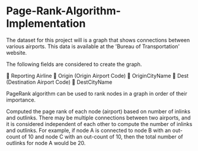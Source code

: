 # Page-Rank-Algorithm-Implementation

The dataset for this project will is a graph that shows connections between various airports. This data is available at the 'Bureau of Transportation' website.

The following fields are considered to create the graph.

 Reporting Airline
 Origin (Origin Airport Code)
 OriginCityName
 Dest (Destination Airport Code)
 DestCityName

PageRank algorithm can be used to rank nodes in a graph in order of their importance.

Computed the page rank of each node (airport) based on number of inlinks and outlinks.
There may be multiple connections between two airports, and it is considered independent of each other to compute the number of inlinks and outlinks. For example, if node A is connected to node B with an out-count of 10 and node C with an out-count of 10, then the total number of outlinks for node A would be 20.

